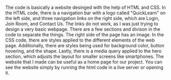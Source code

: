 The code is basically a website desinged with the help of HTML and CSS. In the HTML code, there is a navigation bar with a logo called "QuickLearn" on the left side, and three navigation links on the right side, which are Login, Join Room, and Contact Us. The links do not work, as I was just trying to design a very basic webpage. There are a few sections and divison in the code to separate the things. The right side of the page has an image. In the CSS code, there are styles applied to the different elements of the web page. Additionally, there are styles being used for background color, button hovering, and the shape. Lastly, there is a media query applied to the hero section, which adjusts the layout for smaller screens like smartphones. The website that I made can be useful as a home page for our project. You can see the website simply by running the html code in a live server or opening it.